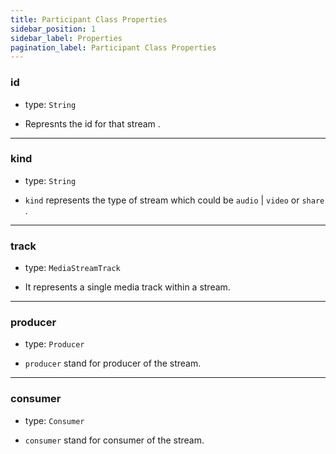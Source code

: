 ```yaml
---
title: Participant Class Properties
sidebar_position: 1
sidebar_label: Properties
pagination_label: Participant Class Properties
---
```


<div class="sdk-api-ref-only-h4">

### id

- type: `String`

- Represnts the id for that stream .

---

### kind

- type: `String`

- `kind` represents the type of stream which could be `audio` | `video` or `share` .

---

### track

- type: `MediaStreamTrack`

- It represents a single media track within a stream.

---

### producer

- type: `Producer`

- `producer` stand for producer of the stream.


---

### consumer

- type: `Consumer`

- `consumer` stand for consumer of the stream.


</div>
